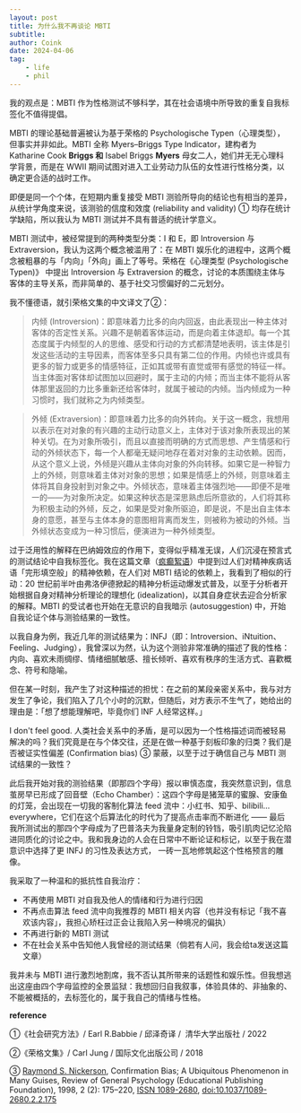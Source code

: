 ```yaml
---
layout: post
title: 为什么我不再谈论 MBTI
subtitle: 
author: Coink
date: 2024-04-06
tag: 
    - life
    - phil
---
```

我的观点是：MBTI 作为性格测试不够科学，其在社会语境中所导致的重复自我标签化不值得提倡。

MBTI 的理论基础普遍被认为基于荣格的 Psychologische Typen（心理类型），但事实并非如此。MBTI 全称 Myers–Briggs Type Indicator，建构者为 Katharine Cook **Briggs 和** Isabel Briggs **Myers** 母女二人，她们并无无心理科学背景，而是在 WWII 期间试图对进入工业劳动力队伍的女性进行性格分类，以确定更合适的战时工作。

即便是同一个个体，在短期内重复接受 MBTI 测验所导向的结论也有相当的差异，从统计学角度来说，该测验的信度和效度 (reliability and validity) ① 均存在统计学缺陷，所以我认为 MBTI 测试并不具有普适的统计学意义。

MBTI 测试中，被经常提到的两种类型分类：I 和 E，即 Introversion 与 Extraversion，我认为这两个概念被滥用了：在 MBTI 娱乐化的进程中，这两个概念被粗暴的与「内向」「外向」画上了等号。荣格在《心理类型 (Psychologische Typen)》 中提出 Introversion 与 Extraversion 的概念，讨论的本质围绕主体与客体的主导关系，而非简单的、基于社交习惯偏好的二元划分。

我不懂德语，就引荣格文集的中文译文了②：

> 内倾 (Introversion)：即意味着力比多的向内回返，由此表现出一种主体对客体的否定性关系。兴趣不是朝着客体运动，而是向着主体退却。每一个其态度属于内倾型的人的思维、感受和行动的方式都清楚地表明，该主体是引发这些活动的主导因素，而客体至多只具有第二位的作用。内倾也许或具有更多的智力或更多的情感特征，正如其或带有直觉或带有感觉的特征一样。当主体面对客体却试图加以回避时，属于主动的内倾；而当主体不能将从客体那里返回的力比多重新还给客体时，就属于被动的内倾。当内倾成为一种习惯时，我们就称之为内倾类型。

> 外倾 (Extraversion)：即意味着力比多的向外转向。关于这一概念，我想用以表示在对对象的有兴趣的主动行动意义上，主体对于该对象所表现出的某种关切。在为对象所吸引，而且以直接而明确的方式而思想、产生情感和行动的外倾状态下，每一个人都毫无疑问地存在着对对象的主动依赖。因而，从这个意义上说，外倾是兴趣从主体向对象的外向转移。如果它是一种智力上的外倾，则意味着主体对对象的思想；如果是情感上的外倾，则意味着主体将其自身投射到对象之中。外倾状态，意味着主体强烈地——即便不是唯一的——为对象所决定。如果这种状态是深思熟虑后所意欲的，人们将其称为积极主动的外倾，反之，如果是受对象所驱迫，即是说，不是出自主体本身的意愿，甚至与主体本身的意图相背离而发生，则被称为被动的外倾。当外倾状态变成为一种习惯后，便演进为一种外倾类型。

过于泛用性的解释在巴纳姆效应的作用下，变得似乎精准无误，人们沉浸在预言式的测试结论中自我标签化。我在这篇文章（[疯癫絮语](https://coink.wang/bipolar-disorder.html)）中提到过人们对精神疾病话语「完形填空般」的精神依赖，在人们对 MBTI 结论的依赖上，我看到了相似的行动：20 世纪前半叶由弗洛伊德掀起的精神分析运动爆发式普及，以至于分析者开始根据自身对精神分析理论的理想化 (idealization)，以其自身症状去迎合分析家的解释。MBTI 的受试者也开始在无意识的自我暗示 (autosuggestion) 中，开始自我论证个体与测验结果的一致性。

以我自身为例，我近几年的测试结果为：INFJ（即：Introversion、iNtuition、Feeling、Judging），我曾深以为然，认为这个测验非常准确的描述了我的性格：内向、喜欢未雨绸缪、情绪细腻敏感、擅长倾听、喜欢有秩序的生活方式、喜歡概念、符号和隐喻。

但在某一时刻，我产生了对这种描述的担忧：在之前的某段亲密关系中，我与对方发生了争论，我们陷入了几个小时的沉默，但随后，对方表示不生气了，她给出的理由是：「想了想能理解吧，毕竟你们 INF 人经常这样。」

I don't feel good. 人类社会关系中的矛盾，是可以因为一个性格描述词而被轻易解决的吗？我们究竟是在与个体交往，还是在做一种基于刻板印象的归类？我们是否被证实性偏差 (Confirmation bias) ③ 蒙蔽，以至于过于确信自己与 MBTI 测试结果的一致性？

此后我开始对我的测验结果（即那四个字母）报以审慎态度，我突然意识到，信息茧房早已形成了回音壁（Echo Chamber）：这四个字母是猪笼草的蜜腺、安康鱼的灯笼，会出现在一切我的客制化算法 feed 流中：小红书、知乎、bilibili… everywhere，它们在这个后算法化的时代为了提高点击率而不断进化 —— 最后我所测试出的那四个字母成为了巴普洛夫为我量身定制的铃铛，吸引肌肉记忆沦陷进同质化的讨论之中。我和我身边的人会在日常中不断论证和标记，以至于我在潜意识中选择了更 INFJ 的习性及表达方式， 一砖一瓦地修筑起这个性格预言的雕像。

我采取了一种温和的抵抗性自我治疗：

- 不再使用 MBTI 对自我及他人的情绪和行为进行归因
- 不再点击算法 feed 流中向我推荐的 MBTI 相关内容（也并没有标记「我不喜欢该内容」，我担心矫枉过正会让我陷入另一种境况的偏执）
- 不再进行新的 MBTI 测试
- 不在社会关系中告知他人我曾经的测试结果（倘若有人问，我会给ta发送这篇文章）

我并未与 MBTI 进行激烈地割席，我不否认其所带来的话题性和娱乐性。但我想逃出这座由四个字母监控的全景监狱：我想回归自我叙事，体验具体的、非抽象的、不能被概括的，去标签化的，属于我自己的情绪与性格。

**reference**

①《社会研究方法》/ Earl R.Babbie / 邱泽奇译 /  清华大学出版社 / 2022

②《荣格文集》/ Carl Jung / 国际文化出版公司 / 2018

③ [Raymond S. Nickerson](https://zh.wikipedia.org/w/index.php?title=Raymond_S._Nickerson\&action=edit\&redlink=1), Confirmation Bias; A Ubiquitous Phenomenon in Many Guises, Review of General Psychology (Educational Publishing Foundation), 1998, 2 (2): 175–220, [ISSN 1089-2680](https://www.worldcat.org/issn/1089-2680), [doi:10.1037/1089-2680.2.2.175](https://dx.doi.org/10.1037%2F1089-2680.2.2.175)